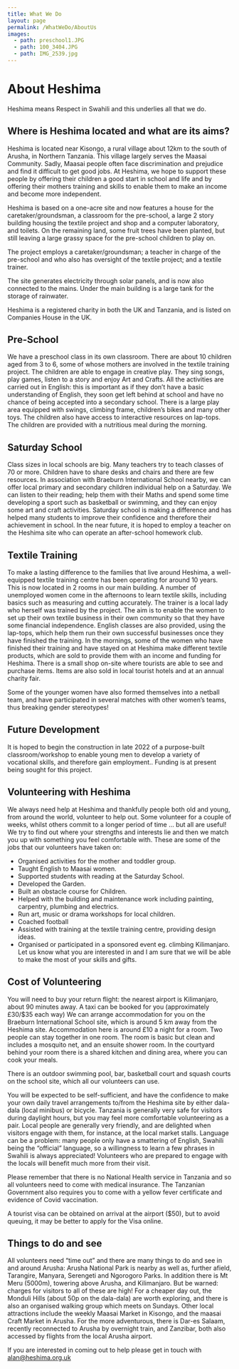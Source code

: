 ```yaml
---
title: What We Do
layout: page
permalink: /WhatWeDo/AboutUs
images:
  - path: preschool1.JPG
  - path: 100_3404.JPG
  - path: IMG_2539.jpg
---
```


# About Heshima

Heshima means Respect in Swahili and this underlies all that we do.

## Where is Heshima located and what are its aims?

Heshima is located near Kisongo, a rural village about 12km to the south of Arusha,
in Northern Tanzania. This village largely serves the Maasai Community. Sadly,
Maasai people often face discrimination and prejudice and find it difficult to get good
jobs. At Heshima, we hope to support these people by offering their children a good
start in school and life and by offering their mothers training and skills to enable them
to make an income and become more independent.

Heshima is based on a one-acre site and now features a house for the
caretaker/groundsman, a classroom for the pre-school, a large 2 story building
housing the textile project and shop and a computer laboratory, and toilets. On the
remaining land, some fruit trees have been planted, but still leaving a large grassy
space for the pre-school children to play on.

The project employs a caretaker/groundsman; a teacher in charge of the pre-school
and who also has oversight of the textile project; and a textile trainer.

The site generates electricity through solar panels, and is now also connected to the
mains. Under the main building is a large tank for the storage of rainwater.

Heshima is a registered charity in both the UK and Tanzania, and is listed on
Companies House in the UK.

## Pre-School

We have a preschool class in its own classroom. There are about 10 children aged
from 3 to 6, some of whose mothers are involved in the textile training project. The
children are able to engage in creative play. They sing songs, play games, listen to a
story and enjoy Art and Crafts. All the activities are carried out in English: this is
important as if they don’t have a basic understanding of English, they soon get left
behind at school and have no chance of being accepted into a secondary school.
There is a large play area equipped with swings, climbing frame, children’s bikes and
many other toys. The children also have access to interactive resources on lap-tops.
The children are provided with a nutritious meal during the morning.

## Saturday School

Class sizes in local schools are big. Many teachers try to teach classes of 70 or
more. Children have to share desks and chairs and there are few resources. In
association with Braeburn International School nearby, we can offer local primary
and secondary children individual help on a Saturday. We can listen to their reading;
help them with their Maths and spend some time developing a sport such as
basketball or swimming, and they can enjoy some art and craft activities. Saturday
school is making a difference and has helped many students to improve their
confidence and therefore their achievement in school. In the near future, it is hoped
to employ a teacher on the Heshima site who can operate an after-school homework
club.

## Textile Training

To make a lasting difference to the families that live around Heshima, a well-
equipped textile training centre has been operating for around 10 years. This is now
located in 2 rooms in our main building. A number of unemployed women come in
the afternoons to learn textile skills, including basics such as measuring and cutting
accurately. The trainer is a local lady who herself was trained by the project. The aim
is to enable the women to set up their own textile business in their own community
so that they have some financial independence. English classes are also provided,
using the lap-tops, which help them run their own successful businesses once they
have finished the training. In the mornings, some of the women who have finished
their training and have stayed on at Heshima make different textile products, which
are sold to provide them with an income and funding for Heshima. There is a small
shop on-site where tourists are able to see and purchase items. Items are also sold
in local tourist hotels and at an annual charity fair.

Some of the younger women have also formed themselves into a netball team, and
have participated in several matches with other women’s teams, thus breaking
gender stereotypes!

## Future Development

It is hoped to begin the construction in late 2022 of a purpose-built
classroom/workshop to enable young men to develop a variety of vocational skills,
and therefore gain employment.. Funding is at present being sought for this project.

## Volunteering with Heshima

We always need help at Heshima and thankfully people both old and young, from
around the world, volunteer to help out. Some volunteer for a couple of weeks, whilst
others commit to a longer period of time … but all are useful! We try to find out
where your strengths and interests lie and then we match you up with something you
feel comfortable with. These are some of the jobs that our volunteers have taken on:

- Organised activities for the mother and toddler group.
- Taught English to Maasai women.
- Supported students with reading at the Saturday School.
- Developed the Garden.
- Built an obstacle course for Children.
- Helped with the building and maintenance work including painting, carpentry,
  plumbing and electrics.
- Run art, music or drama workshops for local children.
- Coached football
- Assisted with training at the textile training centre, providing design ideas.
- Organised or participated in a sponsored event eg. climbing Kilimanjaro.
  Let us know what you are interested in and I am sure that we will be able to
  make the most of your skills and gifts.

## Cost of Volunteering

You will need to buy your return flight: the nearest airport is Kilimanjaro, about 90
minutes away. A taxi can be booked for you (approximately £30/$35 each way)
We can arrange accommodation for you on the Braeburn International School site,
which is around 5 km away from the Heshima site. Accommodation here is around
£10 a night for a room. Two people can stay together in one room. The room is basic
but clean and includes a mosquito net, and an ensuite shower room. In the courtyard
behind your room there is a shared kitchen and dining area, where you can cook
your meals.

There is an outdoor swimming pool, bar, basketball court and squash courts on the
school site, which all our volunteers can use.

You will be expected to be self-sufficient, and have the confidence to make your own
daily travel arrangements to/from the Heshima site by either dala-dala (local minibus)
or bicycle. Tanzania is generally very safe for visitors during daylight hours, but you
may feel more comfortable volunteering as a pair. Local people are generally very
friendly, and are delighted when visitors engage with them, for instance, at the local
market stalls. Language can be a problem: many people only have a smattering of
English, Swahili being the “official” language, so a willingness to learn a few phrases
in Swahili is always appreciated! Volunteers who are prepared to engage with the
locals will benefit much more from their visit.

Please remember that there is no National Health service in Tanzania and so all
volunteers need to come with medical insurance. The Tanzanian Government also
requires you to come with a yellow fever certificate and evidence of Covid
vaccination.

A tourist visa can be obtained on arrival at the airport ($50), but to avoid queuing, it
may be better to apply for the Visa online.

## Things to do and see

All volunteers need “time out” and there are many things to do and see in and
around Arusha: Arusha National Park is nearby as well as, further afield, Tarangire,
Manyara, Serengeti and Ngorogoro Parks. In addition there is Mt Meru (5000m),
towering above Arusha, and Kilimanjaro. But be warned: charges for visitors to all of
these are high! For a cheaper day out, the Monduli Hills (about 50p on the dala-dala)
are worth exploring, and there is also an organised walking group which meets on
Sundays. Other local attractions include the weekly Maasai Market in Kisongo, and
the maasai Craft Market in Arusha. For the more adventurous, there is Dar-es
Salaam, recently reconnected to Arusha by overnight train, and Zanzibar, both also
accessed by flights from the local Arusha airport.

If you are interested in coming out to help please get in touch with
alan@heshima.org.uk
